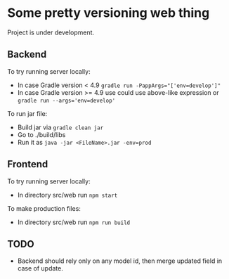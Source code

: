 # Some pretty versioning web thing
Project is under development.

## Backend
To try running server locally:
* In case Gradle version < 4.9 `gradle run -PappArgs="['env=develop']"`
* In case Gradle version >= 4.9 use could use above-like expression or `gradle run --args='env=develop'`

To run jar file:
* Build jar via `gradle clean jar`
* Go to ./build/libs
* Run it as `java -jar <FileName>.jar -env=prod`

## Frontend
To try running server locally:
* In directory src/web run `npm start`

To make production files:
* In directory src/web run `npm run build`

## TODO
* Backend should rely only on any model id, then merge updated field in case of update.